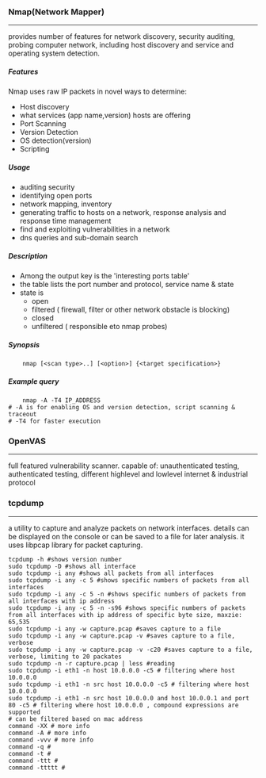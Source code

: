 ### Nmap(Network Mapper)
---
provides number of features for network discovery, security auditing, probing computer network, including host discovery and service and operating system detection. 
##### Features
Nmap uses raw IP packets in novel ways to determine:
- Host discovery
- what services (app name,version) hosts are offering
- Port Scanning
- Version Detection
- OS detection(version)
- Scripting
##### Usage
- auditing security
- identifying open ports
- network mapping, inventory
- generating traffic to hosts on a network, response analysis and response time management
- find and exploiting vulnerabilities in a network
- dns queries and sub-domain search
##### Description
- Among the output key is the 'interesting ports table'
- the table lists the port number and protocol, service name & state
- state is
    - open
    - filtered ( firewall, filter or other network obstacle is blocking)
    - closed
    - unfiltered ( responsible eto nmap probes)
##### Synopsis
```
    nmap [<scan type>..] [<option>] {<target specification>}
```
##### Example query
```
    nmap -A -T4 IP_ADDRESS
# -A is for enabling OS and version detection, script scanning & traceout
# -T4 for faster execution
```


### OpenVAS
--- 
full featured vulnerability scanner. capable of: unauthenticated testing, authenticated testing, different highlevel and lowlevel internet & industrial protocol


### tcpdump
--- 
a utility to capture and analyze packets on network interfaces. details can be displayed on the console or can be saved to a file for later analysis. it uses libpcap library for packet capturing.
```
tcpdump -h #shows version number
sudo tcpdump -D #shows all interface
sudo tcpdump -i any #shows all packets from all interfaces
sudo tcpdump -i any -c 5 #shows specific numbers of packets from all interfaces
sudo tcpdump -i any -c 5 -n #shows specific numbers of packets from all interfaces with ip address
sudo tcpdump -i any -c 5 -n -s96 #shows specific numbers of packets from all interfaces with ip address of specific byte size, maxzie: 65,535
sudo tcpdump -i any -w capture.pcap #saves capture to a file
sudo tcpdump -i any -w capture.pcap -v #saves capture to a file, verbose
sudo tcpdump -i any -w capture.pcap -v -c20 #saves capture to a file, verbose, limiting to 20 packates
sudo tcpdump -n -r capture.pcap | less #reading
sudo tcpdump -i eth1 -n host 10.0.0.0 -c5 # filtering where host 10.0.0.0 
sudo tcpdump -i eth1 -n src host 10.0.0.0 -c5 # filtering where host 10.0.0.0 
sudo tcpdump -i eth1 -n src host 10.0.0.0 and host 10.0.0.1 and port 80 -c5 # filtering where host 10.0.0.0 , compound expressions are supported
# can be filtered based on mac address
command -XX # more info
command -A # more info
command -vvv # more info
command -q # 
command -t # 
command -ttt # 
command -ttttt # 

```